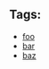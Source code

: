 <div class="au-body">
  <h2 class="au-display-sm">Tags:</h2>
  <ul class="au-tags">
    <li><a href="#" class="js-focus-me">foo</a></li>
    <li><a href="#" class="js-focus-me">bar</a></li>
    <li><a href="#" class="js-focus-me">baz</a></li>
  </ul>
</div>
